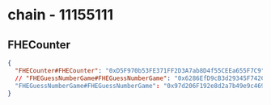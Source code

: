 # chain - 11155111

## FHECounter

```json
{
  "FHECounter#FHECounter": "0xD5F970b53FE371FF2D3A7ab8D4f55CEEa655F7C9",
  // "FHEGuessNumberGame#FHEGuessNumberGame": "0x6286EfD9cB3d29345F742C8159846Fb3a96828FB"
  "FHEGuessNumberGame#FHEGuessNumberGame": "0x97d206F192e8d2a7b49e9c46914406c9cebbB918"
}
```
